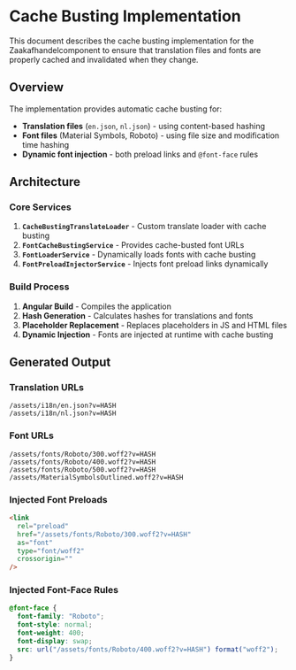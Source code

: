 # Cache Busting Implementation

This document describes the cache busting implementation for the Zaakafhandelcomponent to ensure that translation files and fonts are properly cached and invalidated when they change.

## Overview

The implementation provides automatic cache busting for:

- **Translation files** (`en.json`, `nl.json`) - using content-based hashing
- **Font files** (Material Symbols, Roboto) - using file size and modification time hashing
- **Dynamic font injection** - both preload links and `@font-face` rules

## Architecture

### Core Services

1. **`CacheBustingTranslateLoader`** - Custom translate loader with cache busting
2. **`FontCacheBustingService`** - Provides cache-busted font URLs
3. **`FontLoaderService`** - Dynamically loads fonts with cache busting
4. **`FontPreloadInjectorService`** - Injects font preload links dynamically

### Build Process

1. **Angular Build** - Compiles the application
2. **Hash Generation** - Calculates hashes for translations and fonts
3. **Placeholder Replacement** - Replaces placeholders in JS and HTML files
4. **Dynamic Injection** - Fonts are injected at runtime with cache busting

## Generated Output

### Translation URLs

```
/assets/i18n/en.json?v=HASH
/assets/i18n/nl.json?v=HASH
```

### Font URLs

```
/assets/fonts/Roboto/300.woff2?v=HASH
/assets/fonts/Roboto/400.woff2?v=HASH
/assets/fonts/Roboto/500.woff2?v=HASH
/assets/MaterialSymbolsOutlined.woff2?v=HASH
```

### Injected Font Preloads

```html
<link
  rel="preload"
  href="/assets/fonts/Roboto/300.woff2?v=HASH"
  as="font"
  type="font/woff2"
  crossorigin=""
/>
```

### Injected Font-Face Rules

```css
@font-face {
  font-family: "Roboto";
  font-style: normal;
  font-weight: 400;
  font-display: swap;
  src: url("/assets/fonts/Roboto/400.woff2?v=HASH") format("woff2");
}
```
